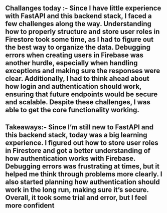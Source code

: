 ## Challanges today  :- Since I have little experience with FastAPI and this backend stack, I faced a few challenges along the way. Understanding how to properly structure and store user roles in Firestore took some time, as I had to figure out the best way to organize the data. Debugging errors when creating users in Firebase was another hurdle, especially when handling exceptions and making sure the responses were clear. Additionally, I had to think ahead about how login and authentication should work, ensuring that future endpoints would be secure and scalable. Despite these challenges, I was able to get the core functionality working.



## Takeaways:- Since I’m still new to FastAPI and this backend stack, today was a big learning experience. I figured out how to store user roles in Firestore and got a better understanding of how authentication works with Firebase. Debugging errors was frustrating at times, but it helped me think through problems more clearly. I also started planning how authentication should work in the long run, making sure it’s secure. Overall, it took some trial and error, but I feel more confident 